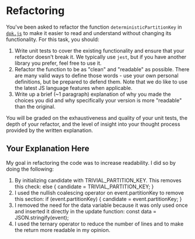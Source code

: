 # Refactoring

You've been asked to refactor the function `deterministicPartitionKey` in [`dpk.js`](dpk.js) to make it easier to read and understand without changing its functionality. For this task, you should:

1. Write unit tests to cover the existing functionality and ensure that your refactor doesn't break it. We typically use `jest`, but if you have another library you prefer, feel free to use it.
2. Refactor the function to be as "clean" and "readable" as possible. There are many valid ways to define those words - use your own personal definitions, but be prepared to defend them. Note that we do like to use the latest JS language features when applicable.
3. Write up a brief (~1 paragraph) explanation of why you made the choices you did and why specifically your version is more "readable" than the original.

You will be graded on the exhaustiveness and quality of your unit tests, the depth of your refactor, and the level of insight into your thought process provided by the written explanation.

## Your Explanation Here

My goal in refactoring the code was to increase readability. I did so by doing the following:
1. By initializing candidate with TRIVIAL_PARTITION_KEY. This removes this check:
else {
    candidate = TRIVIAL_PARTITION_KEY;
}
2. I used the nullish coalescing operator on event.partitionKey to remove this section:
if (event.partitionKey) {
    candidate = event.partitionKey;
}
3. I removed the need for the data variable because it was only used once and inserted it directly in the update function:
const data = JSON.stringify(event);
4. I used the ternary operator to reduce the number of lines and to make the return more readable in my opinion.
